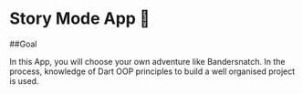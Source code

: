 # Story Mode App 🤔

##Goal

In this App, you will choose your own adventure like Bandersnatch. In the process, knowledge of Dart OOP principles to build a well organised project is used.
